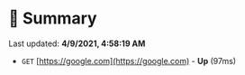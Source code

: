 # 📖 Summary
Last updated: **4/9/2021, 4:58:19 AM**

- `GET` [https://google.com](https://google.com) - **Up** (97ms)
